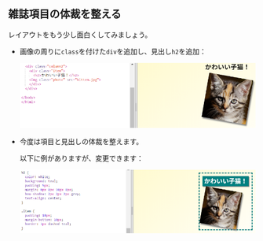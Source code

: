 ## 雑誌項目の体裁を整える

レイアウトをもう少し面白くしてみましょう。

+ 画像の周りに`class`を付けた`div`を追加し、見出し`h2`を追加：
    
    ![スクリーンショット](images/magazine-item.png)

+ 今度は項目と見出しの体裁を整えます。
    
    以下に例がありますが、変更できます：
    
    ![スクリーンショット](images/magazine-item-style.png)